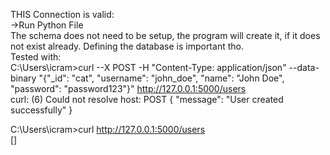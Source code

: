 THIS Connection is valid: \
->Run Python File \
The schema does not need to be setup, the program will create it, if it does not exist already. Defining the database is important tho. \
Tested with: \
C:\Users\icram>curl --X POST -H "Content-Type: application/json" --data-binary "{\"_id\": \"cat\", \"username\": \"john_doe\", \"name\": \"John Doe\", \"password\": \"password123\"}" http://127.0.0.1:5000/users \
curl: (6) Could not resolve host: POST
{
  "message": "User created successfully"
}

C:\Users\icram>curl http://127.0.0.1:5000/users \
[]
